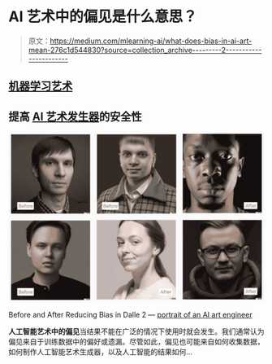 # AI 艺术中的偏见是什么意思？

> 原文：<https://medium.com/mlearning-ai/what-does-bias-in-ai-art-mean-276c1d544830?source=collection_archive---------2----------------------->

## [机器学习艺术](https://mlearning.substack.com/p/train-your-ai-art-generator-from?r=z7zu8&s=w&utm_campaign=post&utm_medium=web)

## 提高 [AI 艺术发生器](https://mlearning.substack.com/p/train-your-ai-art-generator-from?r=z7zu8&s=w&utm_campaign=post&utm_medium=web)的安全性

[![](img/8e8d0a65ffe91d35c954ad76b6158487.png)](https://mlearning.substack.com/p/train-your-ai-art-generator-from?r=z7zu8&s=w&utm_campaign=post&utm_medium=web)

Before and After Reducing Bias in Dalle 2 — [portrait of an AI art engineer](https://evartology.substack.com/p/the-secret-to-writing-ai-art-prompts?r=9hp4d&s=w&utm_campaign=post&utm_medium=web)

**人工智能艺术中的偏见**当结果不能在广泛的情况下使用时就会发生。我们通常认为偏见来自于训练数据中的偏好或遗漏。尽管如此，偏见也可能来自如何收集数据，如何制作人工智能艺术生成器，以及人工智能的结果如何…
